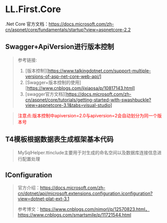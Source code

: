 # LL.First.Core

.Net Core 官方文档：https://docs.microsoft.com/zh-cn/aspnet/core/fundamentals/startup?view=aspnetcore-2.2

## Swagger+ApiVersion进行版本控制

> 参考链接:
>
> 1. [版本控制][https://www.talkingdotnet.com/support-multiple-versions-of-asp-net-core-web-api/]
> 2. [Swagger+版本控制的使用][https://www.cnblogs.com/jixiaosa/p/10817143.html]
> 3. [swagger官方文档][https://docs.microsoft.com/zh-cn/aspnet/core/tutorials/getting-started-with-swashbuckle?view=aspnetcore-3.1&tabs=visual-studio]

> <font  color='red'> 注意点:版本控制中apiversion=2.0与apiversion=2会自动划分为同一个版本号</font>

## T4模板根据数据表生成框架基本代码

> MySqlHelper.ttinclude主要用于対生成的命名空间以及数据库连接信息进行配置处理

## IConfiguration

> 官方介绍：https://docs.microsoft.com/zh-cn/dotnet/api/microsoft.extensions.configuration.iconfiguration?view=dotnet-plat-ext-3.1
>
> 参考博文：https://www.cnblogs.com/nimorl/p/12570823.html，https://www.cnblogs.com/smartsmile/p/11721544.html

